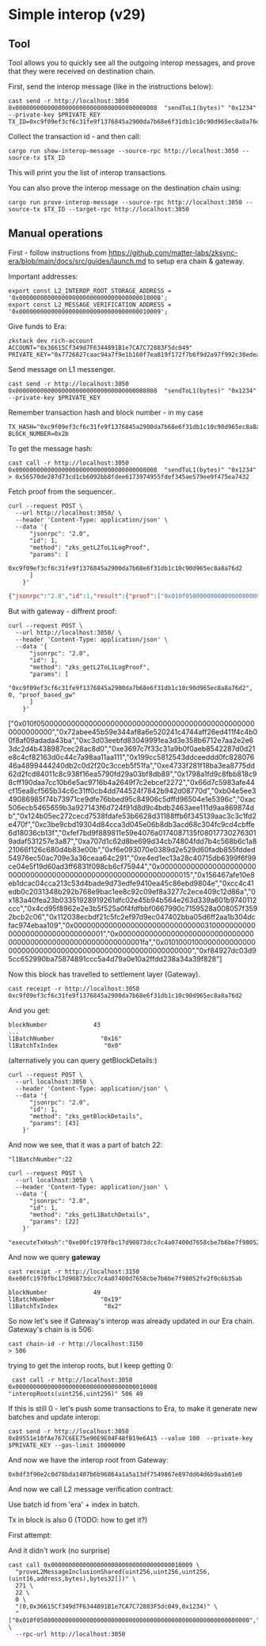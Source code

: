# Simple interop (v29)


## Tool

Tool allows you to quickly see all the outgoing interop messages, and prove that they were received on destination chain.

First, send the interop message (like in the instructions below):

```
cast send -r http://localhost:3050 0x0000000000000000000000000000000000008008  "sendToL1(bytes)" "0x1234" --private-key $PRIVATE_KEY
TX_ID=0xc9f09ef3cf6c31fe9f1376845a2900da7b68e6f31db1c10c90d965ec8a8a76d2
```

Collect the transaction id - and then call:

```
cargo run show-interop-message --source-rpc http://localhost:3050 --source-tx $TX_ID
```

This will print you the list of interop transactions.


You can also prove the interop message on the destination chain using:

```
cargo run prove-interop-message --source-rpc http://localhost:3050 --source-tx $TX_ID --target-rpc http://localhost:3050
```


## Manual operations


First - follow instructions from https://github.com/matter-labs/zksync-era/blob/main/docs/src/guides/launch.md to setup era chain & gateway.


Important addresses:

```
export const L2_INTEROP_ROOT_STORAGE_ADDRESS = '0x0000000000000000000000000000000000010008';
export const L2_MESSAGE_VERIFICATION_ADDRESS = '0x0000000000000000000000000000000000010009';

```




Give funds to Era:

```
zkstack dev rich-account
ACCOUNT="0x36615Cf349d7F6344891B1e7CA7C72883F5dc049"
PRIVATE_KEY="0x7726827caac94a7f9e1b160f7ea819f172f7b6f9d2a97f992c38edeab82d4110"
```

Send message on L1 messenger.


```
cast send -r http://localhost:3050 0x0000000000000000000000000000000000008008  "sendToL1(bytes)" "0x1234" --private-key $PRIVATE_KEY
```
Remember transaction hash and block number - in my case 

```
TX_HASH="0xc9f09ef3cf6c31fe9f1376845a2900da7b68e6f31db1c10c90d965ec8a8a76d2"
BLOCK_NUMBER=0x2b
```



To get the message hash:

```
cast call -r http://localhost:3050 0x0000000000000000000000000000000000008008  "sendToL1(bytes)" "0x1234"                           
> 0x56570de287d73cd1cb6092bb8fdee6173974955fdef345ae579ee9f475ea7432
```



Fetch proof from the sequencer..


```
curl --request POST \
  --url http://localhost:3050/ \
  --header 'Content-Type: application/json' \
  --data '{
      "jsonrpc": "2.0",
      "id": 1,
      "method": "zks_getL2ToL1LogProof",
      "params": [
        0xc9f09ef3cf6c31fe9f1376845a2900da7b68e6f31db1c10c90d965ec8a8a76d2
      ]
    }'
```

```json
{"jsonrpc":"2.0","id":1,"result":{"proof":["0x010f050000000000000000000000000000000000000000000000000000000000","0x72abee45b59e344af8a6e520241c4744aff26ed411f4c4b00f8af09adada43ba","0xc3d03eebfd83049991ea3d3e358b6712e7aa2e2e63dc2d4b438987cec28ac8d0","0xe3697c7f33c31a9b0f0aeb8542287d0d21e8c4cf82163d0c44c7a98aa11aa111","0x199cc5812543ddceeddd0fc82807646a4899444240db2c0d2f20c3cceb5f51fa","0xe4733f281f18ba3ea8775dd62d2fcd84011c8c938f16ea5790fd29a03bf8db89","0x1798a1fd9c8fbb818c98cff190daa7cc10b6e5ac9716b4a2649f7c2ebcef2272","0x66d7c5983afe44cf15ea8cf565b34c6c31ff0cb4dd744524f7842b942d08770d","0xb04e5ee349086985f74b73971ce9dfe76bbed95c84906c5dffd96504e1e5396c","0xac506ecb5465659b3a927143f6d724f91d8d9c4bdb2463aee111d9aa869874db","0x124b05ec272cecd7538fdafe53b6628d31188ffb6f345139aac3c3c1fd2e470f","0xc3be9cbd19304d84cca3d045e06b8db3acd68c304fc9cd4cbffe6d18036cb13f","0xfef7bd9f889811e59e4076a0174087135f080177302763019adaf531257e3a87","0xa707d1c62d8be699d34cb74804fdd7b4c568b6c1a821066f126c680d4b83e00b","0xf6e093070e0389d2e529d60fadb855fdded54976ec50ac709e3a36ceaa64c291","0xe4ed1ec13a28c40715db6399f6f99ce04e5f19d60ad3ff6831f098cb6cf75944","0x0000000000000000000000000000000000000000000000000000000000000015","0x156467afe10e8eb1dcac04cca213c53d4bade9d73edfe9410ea45c86ebd9804e","0xcc4c41edb0c2031348b292b768e9bac1ee8c92c09ef8a3277c2ece409c12d86a","0x183a40fea23b03351928919261dfc02e45b94b564e263d339a601b9740112ccc","0x4cd95f8962e2e3b5f525a0f4fdfbbf0667990c7159528a008057f3592bcb2c06","0x112038ecbdf21c5fc2ef97d9ec047402bba05d6ff2aa1b304dcfac974ebaa109","0x0000000000000000000000000000001900000000000000000000000000000003","0x00000000000000000000000000000000000000000000000000000000000001fa","0x0102000100000000000000000000000000000000000000000000000000000000","0xf84927dc03d95cc652990ba75874891ccc5a4d79a0e10a2ffdd238a34a39f828","0x2c21d37d09509f7ccb3d7d93c86ff4d7b29246113b0032dec9688c9e119d6872"],"id":0,"root":"0xeb6861fa2f2fd60c93dba1343bf85e2312811fd23549b3df2b8017102430f086"}}
```


But with gateway - diffrent proof:

```
curl --request POST \
  --url http://localhost:3050/ \
  --header 'Content-Type: application/json' \
  --data '{
      "jsonrpc": "2.0",
      "id": 1,
      "method": "zks_getL2ToL1LogProof",
      "params": [
        "0xc9f09ef3cf6c31fe9f1376845a2900da7b68e6f31db1c10c90d965ec8a8a76d2", 0, "proof_based_gw"   
      ]
    }'
```

["0x010f050000000000000000000000000000000000000000000000000000000000","0x72abee45b59e344af8a6e520241c4744aff26ed411f4c4b00f8af09adada43ba","0xc3d03eebfd83049991ea3d3e358b6712e7aa2e2e63dc2d4b438987cec28ac8d0","0xe3697c7f33c31a9b0f0aeb8542287d0d21e8c4cf82163d0c44c7a98aa11aa111","0x199cc5812543ddceeddd0fc82807646a4899444240db2c0d2f20c3cceb5f51fa","0xe4733f281f18ba3ea8775dd62d2fcd84011c8c938f16ea5790fd29a03bf8db89","0x1798a1fd9c8fbb818c98cff190daa7cc10b6e5ac9716b4a2649f7c2ebcef2272","0x66d7c5983afe44cf15ea8cf565b34c6c31ff0cb4dd744524f7842b942d08770d","0xb04e5ee349086985f74b73971ce9dfe76bbed95c84906c5dffd96504e1e5396c","0xac506ecb5465659b3a927143f6d724f91d8d9c4bdb2463aee111d9aa869874db","0x124b05ec272cecd7538fdafe53b6628d31188ffb6f345139aac3c3c1fd2e470f","0xc3be9cbd19304d84cca3d045e06b8db3acd68c304fc9cd4cbffe6d18036cb13f","0xfef7bd9f889811e59e4076a0174087135f080177302763019adaf531257e3a87","0xa707d1c62d8be699d34cb74804fdd7b4c568b6c1a821066f126c680d4b83e00b","0xf6e093070e0389d2e529d60fadb855fdded54976ec50ac709e3a36ceaa64c291","0xe4ed1ec13a28c40715db6399f6f99ce04e5f19d60ad3ff6831f098cb6cf75944","0x0000000000000000000000000000000000000000000000000000000000000015","0x156467afe10e8eb1dcac04cca213c53d4bade9d73edfe9410ea45c86ebd9804e","0xcc4c41edb0c2031348b292b768e9bac1ee8c92c09ef8a3277c2ece409c12d86a","0x183a40fea23b03351928919261dfc02e45b94b564e263d339a601b9740112ccc","0x4cd95f8962e2e3b5f525a0f4fdfbbf0667990c7159528a008057f3592bcb2c06","0x112038ecbdf21c5fc2ef97d9ec047402bba05d6ff2aa1b304dcfac974ebaa109","0x0000000000000000000000000000003100000000000000000000000000000001","0x00000000000000000000000000000000000000000000000000000000000001fa","0x0101000100000000000000000000000000000000000000000000000000000000","0xf84927dc03d95cc652990ba75874891ccc5a4d79a0e10a2ffdd238a34a39f828"]



Now this block has travelled to settlement layer (Gateway).


```
cast receipt -r http://localhost:3050 0xc9f09ef3cf6c31fe9f1376845a2900da7b68e6f31db1c10c90d965ec8a8a76d2
```
And you get:
```
blockNumber             43
...
l1BatchNumber             "0x16"
l1BatchTxIndex             "0x0"
```


(alternatively you can query getBlockDetails:)

```
curl --request POST \
  --url localhost:3050 \
  --header 'Content-Type: application/json' \
  --data '{
      "jsonrpc": "2.0",
      "id": 1,
      "method": "zks_getBlockDetails",
      "params": [43]
    }'
```

And now we see, that it was a part of batch 22:
```
"l1BatchNumber":22
```

```
curl --request POST \
  --url localhost:3050 \
  --header 'Content-Type: application/json' \
  --data '{
      "jsonrpc": "2.0",
      "id": 1,
      "method": "zks_getL1BatchDetails",
      "params": [22]
    }'
```

```
"executeTxHash":"0xe00fc1970fbc17d90873dcc7c4a07400d7658cbe7b6be7f98052fe2f0c6b35ab
```

And now we query **gateway**

```
cast receipt -r http://localhost:3150 0xe00fc1970fbc17d90873dcc7c4a07400d7658cbe7b6be7f98052fe2f0c6b35ab
```

```
blockNumber             49
l1BatchNumber             "0x19"
l1BatchTxIndex             "0x2"
```


So now let's see if Gateway's interop was already updated in our Era chain.
Gateway's chain is is 506:

```
cast chain-id -r http://localhost:3150
> 506
```





trying to get the interop roots, but I keep getting 0:

```
 cast call -r http://localhost:3050 0x0000000000000000000000000000000000010008 "interopRoots(uint256,uint256)" 506 49
```

If this is still 0 - let's push some transactions to Era, to make it generate new batches and update interop:

```
cast send -r http://localhost:3050 0x89551e10fAe767C6EE75e90E9E04F48fB19e6A15 --value 100  --private-key $PRIVATE_KEY --gas-limit 10000000
```

And now we have the interop root from Gateway:

```
0x0df3f90e2c0d78bda1407b6b96864a1a5a13df7549867e897dd64d6b9aab01e0
```




And now we call L2 message verification contract:


Use batch id from 'era'  + index in batch.

Tx in block is also 0 (TODO: how to get it?)

First attempt:

And it didn't work (no surprise)

```
cast call 0x0000000000000000000000000000000000010009 \
  "proveL2MessageInclusionShared(uint256,uint256,uint256,(uint16,address,bytes),bytes32[])" \
  271 \
  22 \
  0 \
  "(0,0x36615Cf349d7F6344891B1e7CA7C72883F5dc049,0x1234)" \
  "["0x010f050000000000000000000000000000000000000000000000000000000000","0x72abee45b59e344af8a6e520241c4744aff26ed411f4c4b00f8af09adada43ba","0xc3d03eebfd83049991ea3d3e358b6712e7aa2e2e63dc2d4b438987cec28ac8d0","0xe3697c7f33c31a9b0f0aeb8542287d0d21e8c4cf82163d0c44c7a98aa11aa111","0x199cc5812543ddceeddd0fc82807646a4899444240db2c0d2f20c3cceb5f51fa","0xe4733f281f18ba3ea8775dd62d2fcd84011c8c938f16ea5790fd29a03bf8db89","0x1798a1fd9c8fbb818c98cff190daa7cc10b6e5ac9716b4a2649f7c2ebcef2272","0x66d7c5983afe44cf15ea8cf565b34c6c31ff0cb4dd744524f7842b942d08770d","0xb04e5ee349086985f74b73971ce9dfe76bbed95c84906c5dffd96504e1e5396c","0xac506ecb5465659b3a927143f6d724f91d8d9c4bdb2463aee111d9aa869874db","0x124b05ec272cecd7538fdafe53b6628d31188ffb6f345139aac3c3c1fd2e470f","0xc3be9cbd19304d84cca3d045e06b8db3acd68c304fc9cd4cbffe6d18036cb13f","0xfef7bd9f889811e59e4076a0174087135f080177302763019adaf531257e3a87","0xa707d1c62d8be699d34cb74804fdd7b4c568b6c1a821066f126c680d4b83e00b","0xf6e093070e0389d2e529d60fadb855fdded54976ec50ac709e3a36ceaa64c291","0xe4ed1ec13a28c40715db6399f6f99ce04e5f19d60ad3ff6831f098cb6cf75944","0x0000000000000000000000000000000000000000000000000000000000000015","0x156467afe10e8eb1dcac04cca213c53d4bade9d73edfe9410ea45c86ebd9804e","0xcc4c41edb0c2031348b292b768e9bac1ee8c92c09ef8a3277c2ece409c12d86a","0x183a40fea23b03351928919261dfc02e45b94b564e263d339a601b9740112ccc","0x4cd95f8962e2e3b5f525a0f4fdfbbf0667990c7159528a008057f3592bcb2c06","0x112038ecbdf21c5fc2ef97d9ec047402bba05d6ff2aa1b304dcfac974ebaa109","0x0000000000000000000000000000003100000000000000000000000000000001","0x00000000000000000000000000000000000000000000000000000000000001fa","0x0101000100000000000000000000000000000000000000000000000000000000","0xf84927dc03d95cc652990ba75874891ccc5a4d79a0e10a2ffdd238a34a39f828"]" \
  --rpc-url http://localhost:3050
```
